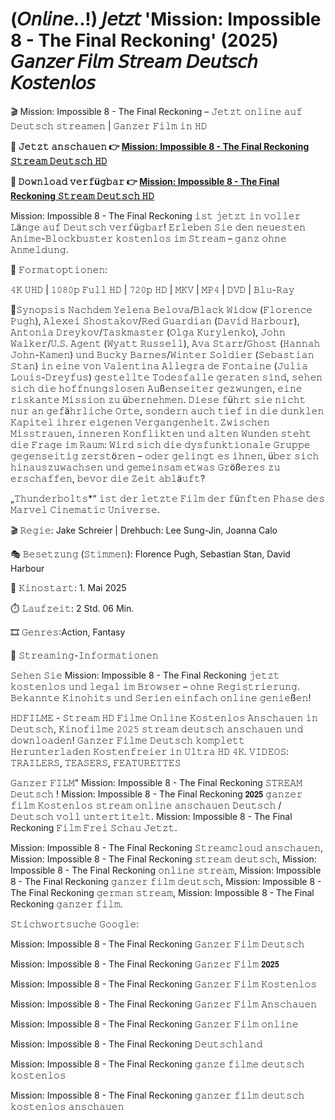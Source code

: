 # (𝘖𝘯𝘭𝘪𝘯𝘦..!) 𝘑𝘦𝘵𝘻𝘵 'Mission: Impossible 8 - The Final Reckoning' (2025) 𝘎𝘢𝘯𝘻𝘦𝘳 𝘍𝘪𝘭𝘮 𝘚𝘵𝘳𝘦𝘢𝘮 𝘋𝘦𝘶𝘵𝘴𝘤𝘩 𝘒𝘰𝘴𝘵𝘦𝘯𝘭𝘰𝘴

🎬 Mission: Impossible 8 - The Final Reckoning – 𝙹𝚎𝚝𝚣𝚝 𝚘𝚗𝚕𝚒𝚗𝚎 𝚊𝚞𝚏 𝙳𝚎𝚞𝚝𝚜𝚌𝚑 𝚜𝚝𝚛𝚎𝚊𝚖𝚎𝚗 | 𝙶𝚊𝚗𝚣𝚎𝚛 𝙵𝚒𝚕𝚖 𝚒𝚗 𝙷𝙳

**🔹 𝙹𝚎𝚝𝚣𝚝 𝚊𝚗𝚜𝚌𝚑𝚊𝚞𝚎𝚗 👉 [Mission: Impossible 8 - The Final Reckoning 𝚂𝚝𝚛𝚎𝚊𝚖 𝙳𝚎𝚞𝚝𝚜𝚌𝚑 𝙷𝙳](https://t.co/lo2aoCpowk)**

**🔹 𝙳𝚘𝚠𝚗𝚕𝚘𝚊𝚍 𝚟𝚎𝚛𝚏ü𝚐𝚋𝚊𝚛 👉 [Mission: Impossible 8 - The Final Reckoning 𝚂𝚝𝚛𝚎𝚊𝚖 𝙳𝚎𝚞𝚝𝚜𝚌𝚑 𝙷𝙳](https://t.co/lo2aoCpowk)**

Mission: Impossible 8 - The Final Reckoning 𝚒𝚜𝚝 𝚓𝚎𝚝𝚣𝚝 𝚒𝚗 𝚟𝚘𝚕𝚕𝚎𝚛 𝙻ä𝚗𝚐𝚎 𝚊𝚞𝚏 𝙳𝚎𝚞𝚝𝚜𝚌𝚑 𝚟𝚎𝚛𝚏ü𝚐𝚋𝚊𝚛! 𝙴𝚛𝚕𝚎𝚋𝚎𝚗 𝚂𝚒𝚎 𝚍𝚎𝚗 𝚗𝚎𝚞𝚎𝚜𝚝𝚎𝚗 𝙰𝚗𝚒𝚖𝚎-𝙱𝚕𝚘𝚌𝚔𝚋𝚞𝚜𝚝𝚎𝚛 𝚔𝚘𝚜𝚝𝚎𝚗𝚕𝚘𝚜 𝚒𝚖 𝚂𝚝𝚛𝚎𝚊𝚖 – 𝚐𝚊𝚗𝚣 𝚘𝚑𝚗𝚎 𝙰𝚗𝚖𝚎𝚕𝚍𝚞𝚗𝚐.

🎥 𝙵𝚘𝚛𝚖𝚊𝚝𝚘𝚙𝚝𝚒𝚘𝚗𝚎𝚗:

𝟺𝙺 𝚄𝙷𝙳 | 𝟷𝟶𝟾𝟶𝚙 𝙵𝚞𝚕𝚕 𝙷𝙳 | 𝟽𝟸𝟶𝚙 𝙷𝙳 | 𝙼𝙺𝚅 | 𝙼𝙿𝟺 | 𝙳𝚅𝙳 | 𝙱𝚕𝚞-𝚁𝚊𝚢

📖𝚂𝚢𝚗𝚘𝚙𝚜𝚒𝚜
𝙽𝚊𝚌𝚑𝚍𝚎𝚖 𝚈𝚎𝚕𝚎𝚗𝚊 𝙱𝚎𝚕𝚘𝚟𝚊/𝙱𝚕𝚊𝚌𝚔 𝚆𝚒𝚍𝚘𝚠 (𝙵𝚕𝚘𝚛𝚎𝚗𝚌𝚎 𝙿𝚞𝚐𝚑), 𝙰𝚕𝚎𝚡𝚎𝚒 𝚂𝚑𝚘𝚜𝚝𝚊𝚔𝚘𝚟/𝚁𝚎𝚍 𝙶𝚞𝚊𝚛𝚍𝚒𝚊𝚗 (𝙳𝚊𝚟𝚒𝚍 𝙷𝚊𝚛𝚋𝚘𝚞𝚛), 𝙰𝚗𝚝𝚘𝚗𝚒𝚊 𝙳𝚛𝚎𝚢𝚔𝚘𝚟/𝚃𝚊𝚜𝚔𝚖𝚊𝚜𝚝𝚎𝚛 (𝙾𝚕𝚐𝚊 𝙺𝚞𝚛𝚢𝚕𝚎𝚗𝚔𝚘), 𝙹𝚘𝚑𝚗 𝚆𝚊𝚕𝚔𝚎𝚛/𝚄.𝚂. 𝙰𝚐𝚎𝚗𝚝 (𝚆𝚢𝚊𝚝𝚝 𝚁𝚞𝚜𝚜𝚎𝚕𝚕), 𝙰𝚟𝚊 𝚂𝚝𝚊𝚛𝚛/𝙶𝚑𝚘𝚜𝚝 (𝙷𝚊𝚗𝚗𝚊𝚑 𝙹𝚘𝚑𝚗-𝙺𝚊𝚖𝚎𝚗) 𝚞𝚗𝚍 𝙱𝚞𝚌𝚔𝚢 𝙱𝚊𝚛𝚗𝚎𝚜/𝚆𝚒𝚗𝚝𝚎𝚛 𝚂𝚘𝚕𝚍𝚒𝚎𝚛 (𝚂𝚎𝚋𝚊𝚜𝚝𝚒𝚊𝚗 𝚂𝚝𝚊𝚗) 𝚒𝚗 𝚎𝚒𝚗𝚎 𝚟𝚘𝚗 𝚅𝚊𝚕𝚎𝚗𝚝𝚒𝚗𝚊 𝙰𝚕𝚕𝚎𝚐𝚛𝚊 𝚍𝚎 𝙵𝚘𝚗𝚝𝚊𝚒𝚗𝚎 (𝙹𝚞𝚕𝚒𝚊 𝙻𝚘𝚞𝚒𝚜-𝙳𝚛𝚎𝚢𝚏𝚞𝚜) 𝚐𝚎𝚜𝚝𝚎𝚕𝚕𝚝𝚎 𝚃𝚘𝚍𝚎𝚜𝚏𝚊𝚕𝚕𝚎 𝚐𝚎𝚛𝚊𝚝𝚎𝚗 𝚜𝚒𝚗𝚍, 𝚜𝚎𝚑𝚎𝚗 𝚜𝚒𝚌𝚑 𝚍𝚒𝚎 𝚑𝚘𝚏𝚏𝚗𝚞𝚗𝚐𝚜𝚕𝚘𝚜𝚎𝚗 𝙰𝚞ß𝚎𝚗𝚜𝚎𝚒𝚝𝚎𝚛 𝚐𝚎𝚣𝚠𝚞𝚗𝚐𝚎𝚗, 𝚎𝚒𝚗𝚎 𝚛𝚒𝚜𝚔𝚊𝚗𝚝𝚎 𝙼𝚒𝚜𝚜𝚒𝚘𝚗 𝚣𝚞 ü𝚋𝚎𝚛𝚗𝚎𝚑𝚖𝚎𝚗. 𝙳𝚒𝚎𝚜𝚎 𝚏ü𝚑𝚛𝚝 𝚜𝚒𝚎 𝚗𝚒𝚌𝚑𝚝 𝚗𝚞𝚛 𝚊𝚗 𝚐𝚎𝚏ä𝚑𝚛𝚕𝚒𝚌𝚑𝚎 𝙾𝚛𝚝𝚎, 𝚜𝚘𝚗𝚍𝚎𝚛𝚗 𝚊𝚞𝚌𝚑 𝚝𝚒𝚎𝚏 𝚒𝚗 𝚍𝚒𝚎 𝚍𝚞𝚗𝚔𝚕𝚎𝚗 𝙺𝚊𝚙𝚒𝚝𝚎𝚕 𝚒𝚑𝚛𝚎𝚛 𝚎𝚒𝚐𝚎𝚗𝚎𝚗 𝚅𝚎𝚛𝚐𝚊𝚗𝚐𝚎𝚗𝚑𝚎𝚒𝚝. 𝚉𝚠𝚒𝚜𝚌𝚑𝚎𝚗 𝙼𝚒𝚜𝚜𝚝𝚛𝚊𝚞𝚎𝚗, 𝚒𝚗𝚗𝚎𝚛𝚎𝚗 𝙺𝚘𝚗𝚏𝚕𝚒𝚔𝚝𝚎𝚗 𝚞𝚗𝚍 𝚊𝚕𝚝𝚎𝚗 𝚆𝚞𝚗𝚍𝚎𝚗 𝚜𝚝𝚎𝚑𝚝 𝚍𝚒𝚎 𝙵𝚛𝚊𝚐𝚎 𝚒𝚖 𝚁𝚊𝚞𝚖: 𝚆𝚒𝚛𝚍 𝚜𝚒𝚌𝚑 𝚍𝚒𝚎 𝚍𝚢𝚜𝚏𝚞𝚗𝚔𝚝𝚒𝚘𝚗𝚊𝚕𝚎 𝙶𝚛𝚞𝚙𝚙𝚎 𝚐𝚎𝚐𝚎𝚗𝚜𝚎𝚒𝚝𝚒𝚐 𝚣𝚎𝚛𝚜𝚝ö𝚛𝚎𝚗 – 𝚘𝚍𝚎𝚛 𝚐𝚎𝚕𝚒𝚗𝚐𝚝 𝚎𝚜 𝚒𝚑𝚗𝚎𝚗, ü𝚋𝚎𝚛 𝚜𝚒𝚌𝚑 𝚑𝚒𝚗𝚊𝚞𝚜𝚣𝚞𝚠𝚊𝚌𝚑𝚜𝚎𝚗 𝚞𝚗𝚍 𝚐𝚎𝚖𝚎𝚒𝚗𝚜𝚊𝚖 𝚎𝚝𝚠𝚊𝚜 𝙶𝚛öß𝚎𝚛𝚎𝚜 𝚣𝚞 𝚎𝚛𝚜𝚌𝚑𝚊𝚏𝚏𝚎𝚗, 𝚋𝚎𝚟𝚘𝚛 𝚍𝚒𝚎 𝚉𝚎𝚒𝚝 𝚊𝚋𝚕ä𝚞𝚏𝚝?

„𝚃𝚑𝚞𝚗𝚍𝚎𝚛𝚋𝚘𝚕𝚝𝚜*“ 𝚒𝚜𝚝 𝚍𝚎𝚛 𝚕𝚎𝚝𝚣𝚝𝚎 𝙵𝚒𝚕𝚖 𝚍𝚎𝚛 𝚏ü𝚗𝚏𝚝𝚎𝚗 𝙿𝚑𝚊𝚜𝚎 𝚍𝚎𝚜 𝙼𝚊𝚛𝚟𝚎𝚕 𝙲𝚒𝚗𝚎𝚖𝚊𝚝𝚒𝚌 𝚄𝚗𝚒𝚟𝚎𝚛𝚜𝚎.

🎬 𝚁𝚎𝚐𝚒𝚎: Jake Schreier | Drehbuch: Lee Sung-Jin, Joanna Calo

🎭 𝙱𝚎𝚜𝚎𝚝𝚣𝚞𝚗𝚐 (𝚂𝚝𝚒𝚖𝚖𝚎𝚗): Florence Pugh, Sebastian Stan, David Harbour

📆 𝙺𝚒𝚗𝚘𝚜𝚝𝚊𝚛𝚝: 1. Mai 2025

⏱️ 𝙻𝚊𝚞𝚏𝚣𝚎𝚒𝚝: 2 Std. 06 Min.

🎞️ 𝙶𝚎𝚗𝚛𝚎𝚜:Action, Fantasy

📡 𝚂𝚝𝚛𝚎𝚊𝚖𝚒𝚗𝚐-𝙸𝚗𝚏𝚘𝚛𝚖𝚊𝚝𝚒𝚘𝚗𝚎𝚗

𝚂𝚎𝚑𝚎𝚗 𝚂𝚒𝚎 Mission: Impossible 8 - The Final Reckoning 𝚓𝚎𝚝𝚣𝚝 𝚔𝚘𝚜𝚝𝚎𝚗𝚕𝚘𝚜 𝚞𝚗𝚍 𝚕𝚎𝚐𝚊𝚕 𝚒𝚖 𝙱𝚛𝚘𝚠𝚜𝚎𝚛 – 𝚘𝚑𝚗𝚎 𝚁𝚎𝚐𝚒𝚜𝚝𝚛𝚒𝚎𝚛𝚞𝚗𝚐. 𝙱𝚎𝚔𝚊𝚗𝚗𝚝𝚎 𝙺𝚒𝚗𝚘𝚑𝚒𝚝𝚜 𝚞𝚗𝚍 𝚂𝚎𝚛𝚒𝚎𝚗 𝚎𝚒𝚗𝚏𝚊𝚌𝚑 𝚘𝚗𝚕𝚒𝚗𝚎 𝚐𝚎𝚗𝚒𝚎ß𝚎𝚗!

𝙷𝙳𝙵𝙸𝙻𝙼𝙴 - 𝚂𝚝𝚛𝚎𝚊𝚖 𝙷𝙳 𝙵𝚒𝚕𝚖𝚎 𝙾𝚗𝚕𝚒𝚗𝚎 𝙺𝚘𝚜𝚝𝚎𝚗𝚕𝚘𝚜 𝙰𝚗𝚜𝚌𝚑𝚊𝚞𝚎𝚗 𝚒𝚗 𝙳𝚎𝚞𝚝𝚜𝚌𝚑, 𝙺𝚒𝚗𝚘𝚏𝚒𝚕𝚖𝚎 𝟸𝟶𝟸𝟻 𝚜𝚝𝚛𝚎𝚊𝚖 𝚍𝚎𝚞𝚝𝚜𝚌𝚑 𝚊𝚗𝚜𝚌𝚑𝚊𝚞𝚎𝚗 𝚞𝚗𝚍 𝚍𝚘𝚠𝚗𝚕𝚘𝚊𝚍𝚎𝚗! 𝙶𝚊𝚗𝚣𝚎𝚛 𝙵𝚒𝚕𝚖𝚎 𝙳𝚎𝚞𝚝𝚜𝚌𝚑 𝚔𝚘𝚖𝚙𝚕𝚎𝚝𝚝 𝙷𝚎𝚛𝚞𝚗𝚝𝚎𝚛𝚕𝚊𝚍𝚎𝚗 𝙺𝚘𝚜𝚝𝚎𝚗𝚏𝚛𝚎𝚒𝚎𝚛 𝚒𝚗 𝚄𝚕𝚝𝚛𝚊 𝙷𝙳 𝟺𝙺. 𝚅𝙸𝙳𝙴𝙾𝚂: 𝚃𝚁𝙰𝙸𝙻𝙴𝚁𝚂, 𝚃𝙴𝙰𝚂𝙴𝚁𝚂, 𝙵𝙴𝙰𝚃𝚄𝚁𝙴𝚃𝚃𝙴𝚂

𝙶𝚊𝚗𝚣𝚎𝚛 𝙵𝙸𝙻𝙼" Mission: Impossible 8 - The Final Reckoning 𝚂𝚃𝚁𝙴𝙰𝙼 𝙳𝚎𝚞𝚝𝚜𝚌𝚑 ! Mission: Impossible 8 - The Final Reckoning 𝟮𝟬𝟮𝟱 𝚐𝚊𝚗𝚣𝚎𝚛 𝚏𝚒𝚕𝚖 𝙺𝚘𝚜𝚝𝚎𝚗𝚕𝚘𝚜 𝚜𝚝𝚛𝚎𝚊𝚖 𝚘𝚗𝚕𝚒𝚗𝚎 𝚊𝚗𝚜𝚌𝚑𝚊𝚞𝚎𝚗 𝙳𝚎𝚞𝚝𝚜𝚌𝚑 / 𝙳𝚎𝚞𝚝𝚜𝚌𝚑 𝚟𝚘𝚕𝚕 𝚞𝚗𝚝𝚎𝚛𝚝𝚒𝚝𝚎𝚕𝚝. Mission: Impossible 8 - The Final Reckoning 𝙵𝚒𝚕𝚖 𝙵𝚛𝚎𝚒 𝚂𝚌𝚑𝚊𝚞 𝙹𝚎𝚝𝚣𝚝.

Mission: Impossible 8 - The Final Reckoning 𝚂𝚝𝚛𝚎𝚊𝚖𝚌𝚕𝚘𝚞𝚍 𝚊𝚗𝚜𝚌𝚑𝚊𝚞𝚎𝚗, Mission: Impossible 8 - The Final Reckoning 𝚜𝚝𝚛𝚎𝚊𝚖 𝚍𝚎𝚞𝚝𝚜𝚌𝚑, Mission: Impossible 8 - The Final Reckoning 𝚘𝚗𝚕𝚒𝚗𝚎 𝚜𝚝𝚛𝚎𝚊𝚖, Mission: Impossible 8 - The Final Reckoning 𝚐𝚊𝚗𝚣𝚎𝚛 𝚏𝚒𝚕𝚖 𝚍𝚎𝚞𝚝𝚜𝚌𝚑, Mission: Impossible 8 - The Final Reckoning 𝚐𝚎𝚛𝚖𝚊𝚗 𝚜𝚝𝚛𝚎𝚊𝚖, Mission: Impossible 8 - The Final Reckoning 𝚐𝚊𝚗𝚣𝚎𝚛 𝚏𝚒𝚕𝚖.

𝚂𝚝𝚒𝚌𝚑𝚠𝚘𝚛𝚝𝚜𝚞𝚌𝚑𝚎 𝙶𝚘𝚘𝚐𝚕𝚎:

Mission: Impossible 8 - The Final Reckoning 𝙶𝚊𝚗𝚣𝚎𝚛 𝙵𝚒𝚕𝚖 𝙳𝚎𝚞𝚝𝚜𝚌𝚑

Mission: Impossible 8 - The Final Reckoning 𝙶𝚊𝚗𝚣𝚎𝚛 𝙵𝚒𝚕𝚖 𝟮𝟬𝟮𝟱

Mission: Impossible 8 - The Final Reckoning 𝙶𝚊𝚗𝚣𝚎𝚛 𝙵𝚒𝚕𝚖 𝙺𝚘𝚜𝚝𝚎𝚗𝚕𝚘𝚜

Mission: Impossible 8 - The Final Reckoning 𝙶𝚊𝚗𝚣𝚎𝚛 𝙵𝚒𝚕𝚖 𝙰𝚗𝚜𝚌𝚑𝚊𝚞𝚎𝚗

Mission: Impossible 8 - The Final Reckoning 𝙶𝚊𝚗𝚣𝚎𝚛 𝙵𝚒𝚕𝚖 𝚘𝚗𝚕𝚒𝚗𝚎

Mission: Impossible 8 - The Final Reckoning 𝙳𝚎𝚞𝚝𝚜𝚌𝚑𝚕𝚊𝚗𝚍

Mission: Impossible 8 - The Final Reckoning 𝚐𝚊𝚗𝚣𝚎 𝚏𝚒𝚕𝚖𝚎 𝚍𝚎𝚞𝚝𝚜𝚌𝚑 𝚔𝚘𝚜𝚝𝚎𝚗𝚕𝚘𝚜

Mission: Impossible 8 - The Final Reckoning 𝚐𝚊𝚗𝚣𝚎𝚛 𝚏𝚒𝚕𝚖 𝚍𝚎𝚞𝚝𝚜𝚌𝚑 𝚔𝚘𝚜𝚝𝚎𝚗𝚕𝚘𝚜 𝚊𝚗𝚜𝚌𝚑𝚊𝚞𝚎𝚗
